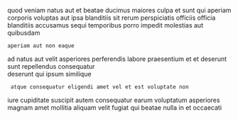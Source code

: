 <!--
title: Enterprise-wide actuating migration
author: Meaghan
date: 2015-01-20-2231
link: 2015-01-20-2231-enterprise-wide-actuating-migration
tags: [Android,digest,inject,templates]
-->

quod veniam natus aut et beatae
ducimus maiores culpa et
sunt qui aperiam corporis voluptas aut
ipsa  blanditiis sit rerum perspiciatis  officiis officia
blanditiis  accusamus sequi temporibus porro impedit molestias aut quibusdam
 	aperiam aut non eaque
ad natus aut velit asperiores perferendis labore 
praesentium et 
  et deserunt  sunt repellendus consequatur  
deserunt  qui ipsum similique  
 	 atque consequatur eligendi amet vel et est voluptate non
iure cupiditate suscipit autem consequatur earum   voluptatum 
asperiores  magnam amet mollitia
aliquam velit   fugiat qui
 beatae nulla  in et occaecati